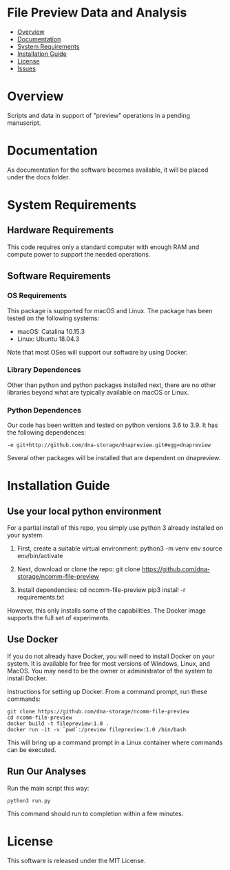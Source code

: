 # File Preview Data and Analysis


- [Overview](#overview)
- [Documentation](#documentation)
- [System Requirements](#system-requirements)
- [Installation Guide](#installation-guide)
- [License](#license)
- [Issues](https://github.com/dna-storage/ncomm-file-preview/issues)

# Overview

Scripts and data in support of "preview" operations in a pending manuscript.

# Documentation

As documentation for the software becomes available, it will be placed under the docs folder.

# System Requirements

## Hardware Requirements
This code requires only a standard computer with enough RAM and compute power to support the needed operations.

## Software Requirements
### OS Requirements
This package is supported for macOS and Linux. The package has been tested on the following systems:

+ macOS: Catalina 10.15.3
+ Linux: Ubuntu 18.04.3

Note that most OSes will support our software by using Docker.

### Library Dependences

Other than python and python packages installed next, there are no other libraries beyond what are typically available on macOS or Linux. 

### Python Dependences

Our code has been written and tested on python versions 3.6 to 3.9. It has the following dependences:

```
-e git+http://github.com/dna-storage/dnapreview.git#egg=dnapreview
```

Several other packages will be installed that are dependent on dnapreview.

# Installation Guide

## Use your local python environment 

For a partial install of this repo, you simply use python 3 already installed on your system.

1. First, create a suitable virtual environment:
    python3 -m venv env
    source env/bin/activate

2. Next, download or clone the repo:
    git clone https://github.com/dna-storage/ncomm-file-preview

3. Install dependencies:
    cd ncomm-file-preview
    pip3 install -r requirements.txt

However, this only installs some of the capabilities. The Docker image supports the full set of experiments.

## Use Docker

If you do not already have Docker, you will need to install Docker on your system. It is available for free for most versions of Windows, Linux, and MacOS. You may need to be the owner or administrator of the system to install Docker.

Instructions for setting up Docker.  From a command prompt, run these commands:

    git clone https://github.com/dna-storage/ncomm-file-preview
    cd ncomm-file-preview
    docker build -t filepreview:1.0 .
    docker run -it -v `pwd`:/preview filepreview:1.0 /bin/bash

This will bring up a command prompt in a Linux container where commands can be executed. 

## Run Our Analyses

Run the main script this way:

    python3 run.py 
    
This command should run to completion within a few minutes.

# License

This software is released under the MIT License.

